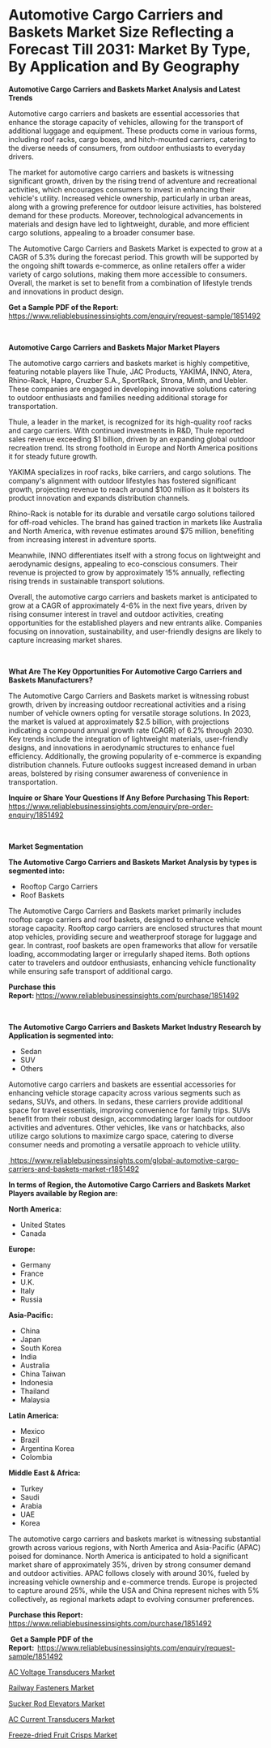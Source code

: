 <p><h1>Automotive Cargo Carriers and Baskets Market Size Reflecting a Forecast Till 2031: Market By Type, By Application and By Geography</h1></p><p><strong>Automotive Cargo Carriers and Baskets Market Analysis and Latest Trends</strong></p>
<p><p>Automotive cargo carriers and baskets are essential accessories that enhance the storage capacity of vehicles, allowing for the transport of additional luggage and equipment. These products come in various forms, including roof racks, cargo boxes, and hitch-mounted carriers, catering to the diverse needs of consumers, from outdoor enthusiasts to everyday drivers. </p><p>The market for automotive cargo carriers and baskets is witnessing significant growth, driven by the rising trend of adventure and recreational activities, which encourages consumers to invest in enhancing their vehicle's utility. Increased vehicle ownership, particularly in urban areas, along with a growing preference for outdoor leisure activities, has bolstered demand for these products. Moreover, technological advancements in materials and design have led to lightweight, durable, and more efficient cargo solutions, appealing to a broader consumer base.</p><p>The Automotive Cargo Carriers and Baskets Market is expected to grow at a CAGR of 5.3% during the forecast period. This growth will be supported by the ongoing shift towards e-commerce, as online retailers offer a wider variety of cargo solutions, making them more accessible to consumers. Overall, the market is set to benefit from a combination of lifestyle trends and innovations in product design.</p></p>
<p><strong>Get a Sample PDF of the Report:&nbsp;</strong> <a href="https://www.reliablebusinessinsights.com/enquiry/request-sample/1851492?utm_campaign=97&utm_medium=2&utm_source=Github&utm_content=ia&utm_term=18102024&utm_id=automotive-cargo-carriers-and-baskets">https://www.reliablebusinessinsights.com/enquiry/request-sample/1851492</a></p>
<p>&nbsp;</p>
<p><strong>Automotive Cargo Carriers and Baskets Major Market Players</strong></p>
<p><p>The automotive cargo carriers and baskets market is highly competitive, featuring notable players like Thule, JAC Products, YAKIMA, INNO, Atera, Rhino-Rack, Hapro, Cruzber S.A., SportRack, Strona, Minth, and Uebler. These companies are engaged in developing innovative solutions catering to outdoor enthusiasts and families needing additional storage for transportation.</p><p>Thule, a leader in the market, is recognized for its high-quality roof racks and cargo carriers. With continued investments in R&D, Thule reported sales revenue exceeding $1 billion, driven by an expanding global outdoor recreation trend. Its strong foothold in Europe and North America positions it for steady future growth.</p><p>YAKIMA specializes in roof racks, bike carriers, and cargo solutions. The company's alignment with outdoor lifestyles has fostered significant growth, projecting revenue to reach around $100 million as it bolsters its product innovation and expands distribution channels.</p><p>Rhino-Rack is notable for its durable and versatile cargo solutions tailored for off-road vehicles. The brand has gained traction in markets like Australia and North America, with revenue estimates around $75 million, benefiting from increasing interest in adventure sports.</p><p>Meanwhile, INNO differentiates itself with a strong focus on lightweight and aerodynamic designs, appealing to eco-conscious consumers. Their revenue is projected to grow by approximately 15% annually, reflecting rising trends in sustainable transport solutions.</p><p>Overall, the automotive cargo carriers and baskets market is anticipated to grow at a CAGR of approximately 4-6% in the next five years, driven by rising consumer interest in travel and outdoor activities, creating opportunities for the established players and new entrants alike. Companies focusing on innovation, sustainability, and user-friendly designs are likely to capture increasing market shares.</p></p>
<p>&nbsp;</p>
<p><strong>What Are The Key Opportunities For Automotive Cargo Carriers and Baskets Manufacturers?</strong></p>
<p><p>The Automotive Cargo Carriers and Baskets market is witnessing robust growth, driven by increasing outdoor recreational activities and a rising number of vehicle owners opting for versatile storage solutions. In 2023, the market is valued at approximately $2.5 billion, with projections indicating a compound annual growth rate (CAGR) of 6.2% through 2030. Key trends include the integration of lightweight materials, user-friendly designs, and innovations in aerodynamic structures to enhance fuel efficiency. Additionally, the growing popularity of e-commerce is expanding distribution channels. Future outlooks suggest increased demand in urban areas, bolstered by rising consumer awareness of convenience in transportation.</p></p>
<p><strong>Inquire or Share Your Questions If Any Before Purchasing This Report:</strong> <a href="https://www.reliablebusinessinsights.com/enquiry/pre-order-enquiry/1851492?utm_campaign=97&utm_medium=2&utm_source=Github&utm_content=ia&utm_term=18102024&utm_id=automotive-cargo-carriers-and-baskets">https://www.reliablebusinessinsights.com/enquiry/pre-order-enquiry/1851492</a></p>
<p>&nbsp;</p>
<p><strong>Market Segmentation</strong></p>
<p><strong>The Automotive Cargo Carriers and Baskets Market Analysis by types is segmented into:</strong></p>
<p><ul><li>Rooftop Cargo Carriers</li><li>Roof Baskets</li></ul></p>
<p><p>The Automotive Cargo Carriers and Baskets market primarily includes rooftop cargo carriers and roof baskets, designed to enhance vehicle storage capacity. Rooftop cargo carriers are enclosed structures that mount atop vehicles, providing secure and weatherproof storage for luggage and gear. In contrast, roof baskets are open frameworks that allow for versatile loading, accommodating larger or irregularly shaped items. Both options cater to travelers and outdoor enthusiasts, enhancing vehicle functionality while ensuring safe transport of additional cargo.</p></p>
<p><strong>Purchase this Report:&nbsp;</strong><a href="https://www.reliablebusinessinsights.com/purchase/1851492?utm_campaign=97&utm_medium=2&utm_source=Github&utm_content=ia&utm_term=18102024&utm_id=automotive-cargo-carriers-and-baskets">https://www.reliablebusinessinsights.com/purchase/1851492</a></p>
<p>&nbsp;</p>
<p><strong>The Automotive Cargo Carriers and Baskets Market Industry Research by Application is segmented into:</strong></p>
<p><ul><li>Sedan</li><li>SUV</li><li>Others</li></ul></p>
<p><p>Automotive cargo carriers and baskets are essential accessories for enhancing vehicle storage capacity across various segments such as sedans, SUVs, and others. In sedans, these carriers provide additional space for travel essentials, improving convenience for family trips. SUVs benefit from their robust design, accommodating larger loads for outdoor activities and adventures. Other vehicles, like vans or hatchbacks, also utilize cargo solutions to maximize cargo space, catering to diverse consumer needs and promoting a versatile approach to vehicle utility.</p></p>
<p><a href="https://www.reliablebusinessinsights.com/global-automotive-cargo-carriers-and-baskets-market-r1851492?utm_campaign=97&utm_medium=2&utm_source=Github&utm_content=ia&utm_term=18102024&utm_id=automotive-cargo-carriers-and-baskets">&nbsp;https://www.reliablebusinessinsights.com/global-automotive-cargo-carriers-and-baskets-market-r1851492</a></p>
<p><strong>In terms of Region, the Automotive Cargo Carriers and Baskets Market Players available by Region are:</strong></p>
<p>
    <p> <strong> North America: </strong>
        <ul>
            <li>United States</li>
            <li>Canada</li>
        </ul>
        </p> 
    <p> <strong> Europe: </strong>
        <ul>
            <li>Germany</li>
            <li>France</li>
            <li>U.K.</li>
            <li>Italy</li>
            <li>Russia</li>
        </ul>
        </p> 
    <p> <strong> Asia-Pacific: </strong>
        <ul>
            <li>China</li>
            <li>Japan</li>
            <li>South Korea</li>
            <li>India</li>
            <li>Australia</li>
            <li>China Taiwan</li>
            <li>Indonesia</li>
            <li>Thailand</li>
            <li>Malaysia</li>
        </ul>
        </p> 
    <p> <strong> Latin America: </strong>
        <ul>
            <li>Mexico</li>
            <li>Brazil</li>
            <li>Argentina Korea</li>
            <li>Colombia</li>
        </ul>
        </p> 
    <p> <strong> Middle East & Africa: </strong>
        <ul>
            <li>Turkey</li>
            <li>Saudi</li>
            <li>Arabia</li>
            <li>UAE</li>
            <li>Korea</li>
        </ul>
    </p>
    </p>
<p><p>The automotive cargo carriers and baskets market is witnessing substantial growth across various regions, with North America and Asia-Pacific (APAC) poised for dominance. North America is anticipated to hold a significant market share of approximately 35%, driven by strong consumer demand and outdoor activities. APAC follows closely with around 30%, fueled by increasing vehicle ownership and e-commerce trends. Europe is projected to capture around 25%, while the USA and China represent niches with 5% collectively, as regional markets adapt to evolving consumer preferences.</p></p>
<p><strong>Purchase this Report: </strong><a href="https://www.reliablebusinessinsights.com/purchase/1851492?utm_campaign=97&utm_medium=2&utm_source=Github&utm_content=ia&utm_term=18102024&utm_id=automotive-cargo-carriers-and-baskets">https://www.reliablebusinessinsights.com/purchase/1851492</a></p>
<p>&nbsp;<strong>Get a Sample PDF of the Report:&nbsp;&nbsp;</strong><a href="https://www.reliablebusinessinsights.com/enquiry/request-sample/1851492?utm_campaign=97&utm_medium=2&utm_source=Github&utm_content=ia&utm_term=18102024&utm_id=automotive-cargo-carriers-and-baskets">https://www.reliablebusinessinsights.com/enquiry/request-sample/1851492</a></p>
<p><strong></strong></p>
<p><p><a href="https://www.linkedin.com/pulse/ac-voltage-transducers-mosaic-piecing-together-global-market-a8mmc?utm_campaign=97&utm_medium=2&utm_source=Github&utm_content=ia&utm_term=18102024&utm_id=automotive-cargo-carriers-and-baskets">AC Voltage Transducers Market</a></p><p><a href="https://issuu.com/reportprime-2/docs/railway-fasteners-market-size-2030._ae68a164f1e0f9?utm_campaign=97&utm_medium=2&utm_source=Github&utm_content=ia&utm_term=18102024&utm_id=automotive-cargo-carriers-and-baskets">Railway Fasteners Market</a></p><p><a href="https://issuu.com/reportprime-2/docs/sucker-rod-elevators-market-size-20_f3a64ea7c336c2?utm_campaign=97&utm_medium=2&utm_source=Github&utm_content=ia&utm_term=18102024&utm_id=automotive-cargo-carriers-and-baskets">Sucker Rod Elevators Market</a></p><p><a href="https://www.linkedin.com/pulse/strategic-insights-global-ac-current-transducers-market-kotsc?utm_campaign=97&utm_medium=2&utm_source=Github&utm_content=ia&utm_term=18102024&utm_id=automotive-cargo-carriers-and-baskets">AC Current Transducers Market</a></p><p><a href="https://github.com/yoreivesal/Market-Research-Report-List-1/blob/main/freeze-dried-fruit-crisps-market.md?utm_campaign=97&utm_medium=2&utm_source=Github&utm_content=ia&utm_term=18102024&utm_id=automotive-cargo-carriers-and-baskets">Freeze-dried Fruit Crisps Market</a></p></p>